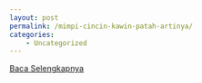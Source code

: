 ```yaml
---
layout: post
permalink: /mimpi-cincin-kawin-patah-artinya/
categories:
    - Uncategorized
---
```


[Baca Selengkapnya](/02)